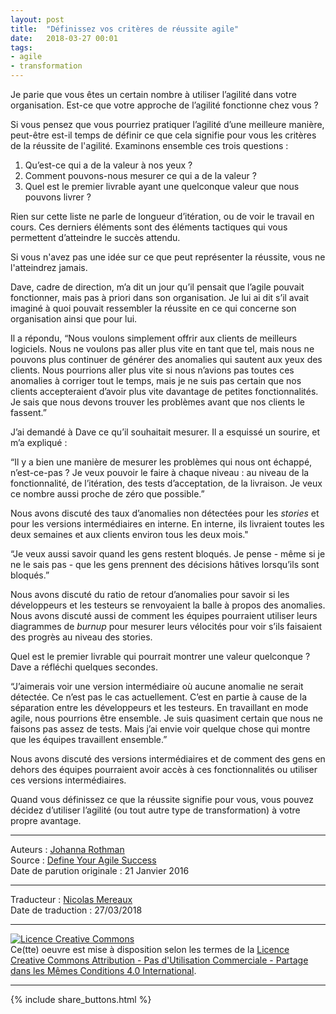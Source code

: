 ```yaml
---
layout: post
title:  "Définissez vos critères de réussite agile"
date:   2018-03-27 00:01
tags: 
- agile
- transformation
---
```


Je parie que vous êtes un certain nombre à utiliser l’agilité dans votre organisation. Est-ce que votre approche de l’agilité fonctionne chez vous ?

Si vous pensez que vous pourriez pratiquer l’agilité d’une meilleure manière, peut-être est-il temps de définir ce que cela signifie pour vous les critères de la réussite de l'agilité. Examinons ensemble ces trois questions :

1. Qu’est-ce qui a de la valeur à nos yeux ?
2. Comment pouvons-nous mesurer ce qui a de la valeur ?
3. Quel est le premier livrable ayant une quelconque valeur que nous pouvons livrer ?

Rien sur cette liste ne parle de longueur d’itération, ou de voir le travail en cours. Ces derniers éléments sont des éléments tactiques qui vous permettent d’atteindre le succès attendu.

Si vous n'avez pas une idée sur ce que peut représenter la réussite, vous ne l'atteindrez jamais.

Dave, cadre de direction, m’a dit un jour qu’il pensait que l’agile pouvait fonctionner, mais pas à priori dans son organisation. Je lui ai dit s’il avait imaginé à quoi pouvait ressembler la réussite en ce qui concerne son organisation ainsi que pour lui.

Il a répondu, “Nous voulons simplement offrir aux clients de meilleurs logiciels. Nous ne voulons pas aller plus vite en tant que tel, mais nous ne pouvons plus continuer de générer des anomalies qui sautent aux yeux des clients. Nous pourrions aller plus vite si nous n’avions pas toutes ces anomalies à corriger tout le temps, mais je ne suis pas certain que nos clients accepteraient d’avoir plus vite davantage de petites fonctionnalités. Je sais que nous devons trouver les problèmes avant que nos clients le fassent.”

J’ai demandé à Dave ce qu’il souhaitait mesurer. Il a esquissé un sourire, et m’a expliqué :

“Il y a bien une manière de mesurer les problèmes qui nous ont échappé, n’est-ce-pas ? Je veux pouvoir le faire à chaque niveau : au niveau de la fonctionnalité, de l’itération, des tests d’acceptation, de la livraison. Je veux ce nombre aussi proche de zéro que possible.”

Nous avons discuté des taux d’anomalies non détectées pour les _stories_ et pour les versions intermédiaires en interne. En interne, ils livraient toutes les deux semaines et aux clients environ tous les deux mois."

“Je veux aussi savoir quand les gens restent bloqués. Je pense - même si je ne le sais pas - que les gens prennent des décisions hâtives lorsqu’ils sont bloqués.”

Nous avons discuté du ratio de retour d’anomalies pour savoir si les développeurs et les testeurs se renvoyaient la balle à propos des anomalies. Nous avons discuté aussi de comment les équipes pourraient utiliser leurs diagrammes de _burnup_ pour mesurer leurs vélocités pour voir s’ils faisaient des progrès au niveau des stories.

Quel est le premier livrable qui pourrait montrer une valeur quelconque ? Dave a réfléchi quelques secondes.

“J’aimerais voir une version intermédiaire où aucune anomalie ne serait détectée. Ce n’est pas le cas actuellement. C’est en partie à cause de la séparation entre les développeurs et les testeurs. En travaillant en mode agile, nous pourrions être ensemble. Je suis quasiment certain que nous ne faisons pas assez de tests. Mais j’ai envie voir quelque chose qui montre que les équipes travaillent ensemble.”

Nous avons discuté des versions intermédiaires et de comment des gens en dehors des équipes pourraient avoir accès à ces fonctionnalités ou utiliser ces versions intermédiaires.

Quand vous définissez ce que la réussite signifie pour vous, vous pouvez décidez d’utiliser l’agilité (ou tout autre type de transformation) à votre propre avantage.


---
Auteurs : [Johanna Rothman](https://www.createadaptablelife.com/about)  
Source : [Define Your Agile Success](https://www.jrothman.com/pragmaticmanager/2016/01/define-your-agile-success/)  
Date de parution originale : 21 Janvier 2016  

---
Traducteur : [Nicolas Mereaux](http://www.les-traducteurs-agiles.org/traducteurs/)  
Date de traduction : 27/03/2018  

---

<a rel="license" href="http://creativecommons.org/licenses/by-nc-sa/4.0/"><img alt="Licence Creative Commons" style="border-width:0" src="http://i.creativecommons.org/l/by-nc-sa/4.0/88x31.png" /></a><br />Ce(tte) oeuvre est mise à disposition selon les termes de la <a rel="license" href="http://creativecommons.org/licenses/by-nc-sa/4.0/">Licence Creative Commons Attribution - Pas d'Utilisation Commerciale - Partage dans les Mêmes Conditions 4.0 International</a>.

---

{% include share_buttons.html %}


